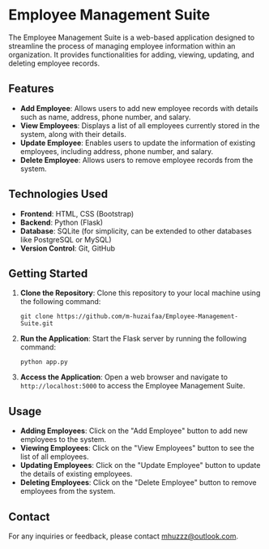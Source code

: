 # Employee Management Suite

The Employee Management Suite is a web-based application designed to streamline the process of managing employee information within an organization. It provides functionalities for adding, viewing, updating, and deleting employee records.

## Features

- **Add Employee**: Allows users to add new employee records with details such as name, address, phone number, and salary.
- **View Employees**: Displays a list of all employees currently stored in the system, along with their details.
- **Update Employee**: Enables users to update the information of existing employees, including address, phone number, and salary.
- **Delete Employee**: Allows users to remove employee records from the system.

## Technologies Used

- **Frontend**: HTML, CSS (Bootstrap)
- **Backend**: Python (Flask)
- **Database**: SQLite (for simplicity, can be extended to other databases like PostgreSQL or MySQL)
- **Version Control**: Git, GitHub

## Getting Started

1. **Clone the Repository**: Clone this repository to your local machine using the following command:
   ```
   git clone https://github.com/m-huzaifaa/Employee-Management-Suite.git
   ```

2. **Run the Application**: Start the Flask server by running the following command:
   ```
   python app.py
   ```

3. **Access the Application**: Open a web browser and navigate to `http://localhost:5000` to access the Employee Management Suite.

## Usage

- **Adding Employees**: Click on the "Add Employee" button to add new employees to the system.
- **Viewing Employees**: Click on the "View Employees" button to see the list of all employees.
- **Updating Employees**: Click on the "Update Employee" button to update the details of existing employees.
- **Deleting Employees**: Click on the "Delete Employee" button to remove employees from the system.


## Contact

For any inquiries or feedback, please contact mhuzzz@outlook.com.

